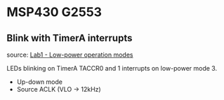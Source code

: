 # MSP430 G2553
## Blink with TimerA interrupts

source: [Lab1 - Low-power operation modes](..\labs\Lab1-ModosFuncionamentoLPM.pdf)

LEDs blinking on TimerA TACCR0 and 1 interrupts on low-power mode 3.

* Up-down mode
* Source ACLK (VLO -> 12kHz)
